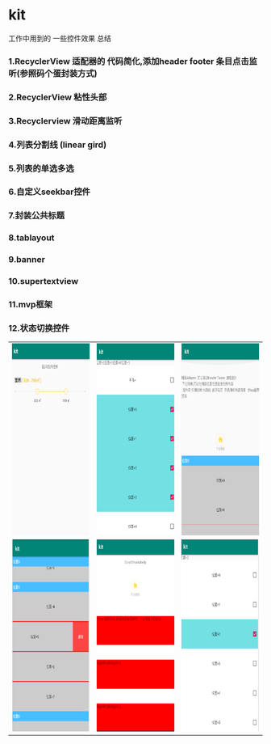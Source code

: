 # kit
工作中用到的 一些控件效果 总结

### 1.RecyclerView  适配器的 代码简化,添加header  footer  条目点击监听(参照码个蛋封装方式)
### 2.RecyclerView 粘性头部
### 3.Recyclerview 滑动距离监听
### 4.列表分割线   (linear  gird)
### 5.列表的单选多选
### 6.自定义seekbar控件
### 7.封装公共标题
### 8.tablayout
### 9.banner
### 10.supertextview
### 11.mvp框架
### 12.状态切换控件


<table align="center">
    <tr align="center">
      <td><img src="https://github.com/liuzeze/kit/blob/master/doc/1.png" width="280" height="380"/></td>
        <td><img src="https://github.com/liuzeze/kit/blob/master/doc/2.png" width="280" height="380"/></td>
         <td><img src="https://github.com/liuzeze/kit/blob/master/doc/3.png" width="280" height="380"/></td>
    </tr>
        <tr align="center">
           <td><img src="https://github.com/liuzeze/kit/blob/master/doc/4.png" width="280" height="380"/></td>
         <td><img src="https://github.com/liuzeze/kit/blob/master/doc/5.png" width="280" height="380"/></td>
         <td><img src="https://github.com/liuzeze/kit/blob/master/doc/6.png" width="280" height="380"/></td>
    </tr>
</table>


